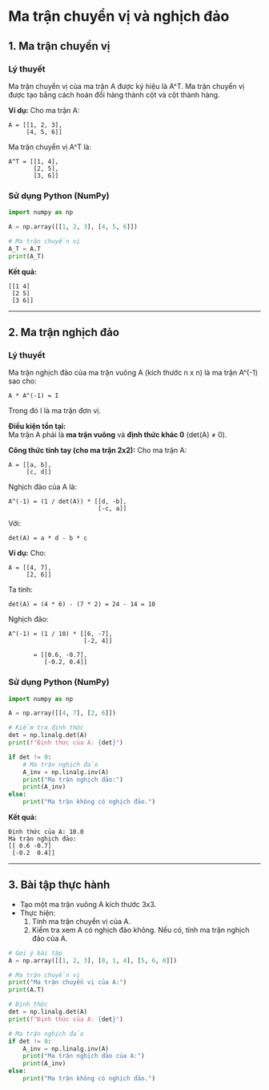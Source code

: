 # Ma trận chuyển vị và nghịch đảo

## 1. Ma trận chuyển vị

### Lý thuyết
Ma trận chuyển vị của ma trận A được ký hiệu là A^T. Ma trận chuyển vị được tạo bằng cách hoán đổi hàng thành cột và cột thành hàng.

**Ví dụ:**
Cho ma trận A:
```
A = [[1, 2, 3],
     [4, 5, 6]]
```

Ma trận chuyển vị A^T là:
```
A^T = [[1, 4],
       [2, 5],
       [3, 6]]
```

### Sử dụng Python (NumPy)
```python
import numpy as np

A = np.array([[1, 2, 3], [4, 5, 6]])

# Ma trận chuyển vị
A_T = A.T
print(A_T)
```

**Kết quả:**
```
[[1 4]
 [2 5]
 [3 6]]
```

---

## 2. Ma trận nghịch đảo

### Lý thuyết
Ma trận nghịch đảo của ma trận vuông A (kích thước n x n) là ma trận A^(-1) sao cho:
```
A * A^(-1) = I
```
Trong đó I là ma trận đơn vị.

**Điều kiện tồn tại:**  
Ma trận A phải là **ma trận vuông** và **định thức khác 0** (det(A) ≠ 0).

**Công thức tính tay (cho ma trận 2x2):**
Cho ma trận A:
```
A = [[a, b],
     [c, d]]
```

Nghịch đảo của A là:
```
A^(-1) = (1 / det(A)) * [[d, -b],
                         [-c, a]]
```
Với:
```
det(A) = a * d - b * c
```

**Ví dụ:**
Cho:
```
A = [[4, 7],
     [2, 6]]
```
Ta tính:
```
det(A) = (4 * 6) - (7 * 2) = 24 - 14 = 10
```

Nghịch đảo:
```
A^(-1) = (1 / 10) * [[6, -7],
                     [-2, 4]]

       = [[0.6, -0.7],
          [-0.2, 0.4]]
```

### Sử dụng Python (NumPy)
```python
import numpy as np

A = np.array([[4, 7], [2, 6]])

# Kiểm tra định thức
det = np.linalg.det(A)
print(f"Định thức của A: {det}")

if det != 0:
    # Ma trận nghịch đảo
    A_inv = np.linalg.inv(A)
    print("Ma trận nghịch đảo:")
    print(A_inv)
else:
    print("Ma trận không có nghịch đảo.")
```

**Kết quả:**
```
Định thức của A: 10.0
Ma trận nghịch đảo:
[[ 0.6 -0.7]
 [-0.2  0.4]]
```

---

## 3. Bài tập thực hành

- Tạo một ma trận vuông A kích thước 3x3.
- Thực hiện:
  1. Tính ma trận chuyển vị của A.
  2. Kiểm tra xem A có nghịch đảo không. Nếu có, tính ma trận nghịch đảo của A.
```python
# Gợi ý bài tập
A = np.array([[1, 2, 3], [0, 1, 4], [5, 6, 0]])

# Ma trận chuyển vị
print("Ma trận chuyển vị của A:")
print(A.T)

# Định thức
det = np.linalg.det(A)
print(f"Định thức của A: {det}")

# Ma trận nghịch đảo
if det != 0:
    A_inv = np.linalg.inv(A)
    print("Ma trận nghịch đảo của A:")
    print(A_inv)
else:
    print("Ma trận không có nghịch đảo.")
```
